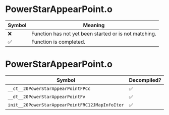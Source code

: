 # PowerStarAppearPoint.o
| Symbol | Meaning 
| ------------- | ------------- 
| :x: | Function has not yet been started or is not matching. 
| :white_check_mark: | Function is completed. 


# PowerStarAppearPoint.o
| Symbol | Decompiled? |
| ------------- | ------------- |
| `__ct__20PowerStarAppearPointFPCc` | :white_check_mark: |
| `__dt__20PowerStarAppearPointFv` | :white_check_mark: |
| `init__20PowerStarAppearPointFRC12JMapInfoIter` | :white_check_mark: |
